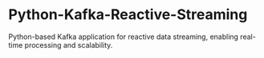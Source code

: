 # Python-Kafka-Reactive-Streaming
Python-based Kafka application for reactive data streaming, enabling real-time processing and scalability.
